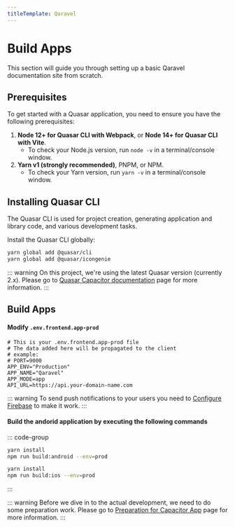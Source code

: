 ```yaml
---
titleTemplate: Qaravel
---
```


# Build Apps

This section will guide you through setting up a basic Qaravel documentation site from scratch.

## Prerequisites

To get started with a Quasar application, you need to ensure you have the following prerequisites:

1. **Node 12+ for Quasar CLI with Webpack**, or **Node 14+ for Quasar CLI with Vite**.
   - To check your Node.js version, run `node -v` in a terminal/console window.
2. **Yarn v1 (strongly recommended)**, PNPM, or NPM.
   - To check your Yarn version, run `yarn -v` in a terminal/console window.

## Installing Quasar CLI

The Quasar CLI is used for project creation, generating application and library code, and various development tasks.

Install the Quasar CLI globally:

```bash
yarn global add @quasar/cli
yarn global add @quasar/icongenie
```

::: warning
On this project, we're using the latest Quasar version (currently 2.x). Please go to [Quasar Capacitor documentation](https://quasar.dev/quasar-cli-vite/developing-capacitor-apps/introduction) page for more information.
:::

## Build Apps

#### Modify `.env.frontend.app-prod`

```
# This is your .env.frontend.app-prod file
# The data added here will be propagated to the client
# example:
# PORT=9000
APP_ENV="Production"
APP_NAME="Qaravel"
APP_MODE=app
API_URL=https://api.your-domain-name.com
```

::: warning
To send push notifications to your users you need to [Configure Firebase](./firebase) to make it work.
:::

#### Build the andorid application by executing the following commands

::: code-group

```bash [Android]
yarn install
npm run build:android --env=prod
```

```bash [IOS]
yarn install
npm run build:ios --env=prod
```

:::


::: warning
Before we dive in to the actual development, we need to do some preparation work. Please go to [Preparation for Capacitor App](https://quasar.dev/quasar-cli-vite/developing-capacitor-apps/preparation) page for more information.
:::